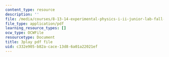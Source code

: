 ```yaml
---
content_type: resource
description: ''
file: /media/courses/8-13-14-experimental-physics-i-ii-junior-lab-fall-2016-spring-2017/c332e905b82acace13d86a01a22021ef_d7_bZxCErjo.pdf
file_type: application/pdf
learning_resource_types: []
ocw_type: OCWFile
resourcetype: Document
title: 3play pdf file
uid: c332e905-b82a-cace-13d8-6a01a22021ef
---
```

